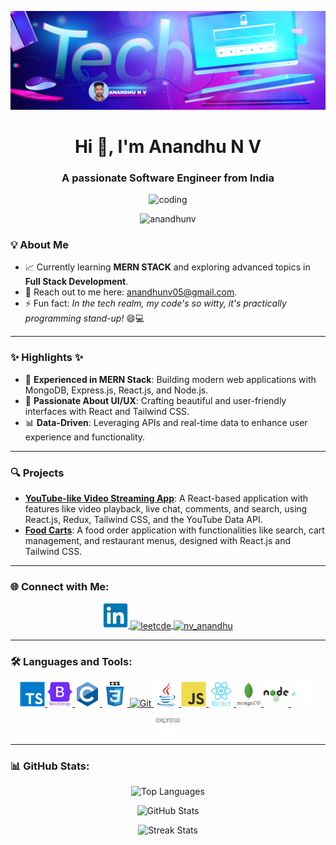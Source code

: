 
![logo](https://github.com/anandhunv/anandhunv/blob/main/Add%20a%20heading.png?raw=true)

<h1 align="center">Hi 👋, I'm Anandhu N V</h1>
<h3 align="center">A passionate Software Engineer from India</h3>

<div align="center">
  <img src="https://i.redd.it/n8agw6z2smyb1.gif" alt="coding" width="400">
</div>

<p align="center">
  <img src="https://komarev.com/ghpvc/?username=anandhunv&label=Profile%20views&color=0e75b6&style=flat" alt="anandhunv" />
</p>

### 💡 About Me

- 📈 Currently learning **MERN STACK** and exploring advanced topics in **Full Stack Development**.
- 📨 Reach out to me here: [anandhunv05@gmail.com](mailto:anandhunv05@gmail.com).
- ⚡ Fun fact: <i>In the tech realm, my code's so witty, it's practically programming stand-up!</i> 😄💻

---

### ✨ Highlights ✨

- 💼 **Experienced in MERN Stack**: Building modern web applications with MongoDB, Express.js, React.js, and Node.js.
- 🚀 **Passionate About UI/UX**: Crafting beautiful and user-friendly interfaces with React and Tailwind CSS.
- 📊 **Data-Driven**: Leveraging APIs and real-time data to enhance user experience and functionality.

---

### 🔍 Projects

- **[YouTube-like Video Streaming App](https://github.com/anandhunv/video-streaming-app)**: A React-based application with features like video playback, live chat, comments, and search, using React.js, Redux, Tailwind CSS, and the YouTube Data API.
- **[Food Carts](https://github.com/anandhunv/food-carts)**: A food order application with functionalities like search, cart management, and restaurant menus, designed with React.js and Tailwind CSS.

---

### 🌐 Connect with Me:

<p align="center">
  <a href="https://linkedin.com/in/anandhu-nv" target="_blank">
    <img src="https://raw.githubusercontent.com/devicons/devicon/master/icons/linkedin/linkedin-original.svg" alt="LinkedIn" width="40" height="40"/>
  </a>
  <a href="https://www.leetcode.com/anandhuvasudevannv18" target="blank">
    <img align="center" src="https://static.leetcode.com/uploads/2020/07/07/leetcode_logo.png" alt="leetcde" height="30" width="100" />
  </a>
  <a href="https://instagram.com/nv_anandhu" target="blank">
    <img align="center" src="https://upload.wikimedia.org/wikipedia/commons/a/a5/Instagram_icon.png" alt="nv_anandhu" height="30" width="30" />
  </a>
</p>

---

### 🛠 Languages and Tools:

<p align="center">
  <a href="https://typescriptlang.org" target="_blank" rel="noreferrer"> <img src="https://raw.githubusercontent.com/devicons/devicon/master/icons/typescript/typescript-original.svg" alt="TypeScript" width="40" height="40"/> </a>
  <a href="https://getbootstrap.com" target="_blank" rel="noreferrer"> <img src="https://raw.githubusercontent.com/devicons/devicon/master/icons/bootstrap/bootstrap-plain-wordmark.svg" alt="Bootstrap" width="40" height="40"/> </a>
  <a href="https://www.cprogramming.com/" target="_blank" rel="noreferrer"> <img src="https://raw.githubusercontent.com/devicons/devicon/master/icons/c/c-original.svg" alt="C" width="40" height="40"/> </a>
  <a href="https://www.w3schools.com/css/" target="_blank" rel="noreferrer"> <img src="https://raw.githubusercontent.com/devicons/devicon/master/icons/css3/css3-original-wordmark.svg" alt="CSS3" width="40" height="40"/> </a>
  <a href="https://git-scm.com/" target="_blank" rel="noreferrer"> <img src="https://www.vectorlogo.zone/logos/git-scm/git-scm-icon.svg" alt="Git" width="40" height="40"/> </a>
  <a href="https://www.java.com" target="_blank" rel="noreferrer"> <img src="https://raw.githubusercontent.com/devicons/devicon/master/icons/java/java-original.svg" alt="Java" width="40" height="40"/> </a>
  <a href="https://developer.mozilla.org/en-US/docs/Web/JavaScript" target="_blank" rel="noreferrer"> <img src="https://raw.githubusercontent.com/devicons/devicon/master/icons/javascript/javascript-original.svg" alt="JavaScript" width="40" height="40"/> </a>
  <a href="https://reactjs.org/" target="_blank" rel="noreferrer">
  <img src="https://raw.githubusercontent.com/devicons/devicon/master/icons/react/react-original-wordmark.svg" alt="react" width="40" height="40" />
</a>
  <a href="https://www.mongodb.com/" target="_blank" rel="noreferrer"> <img src="https://raw.githubusercontent.com/devicons/devicon/master/icons/mongodb/mongodb-original-wordmark.svg" alt="MongoDB" width="40" height="40"/> </a>
  <a href="https://nodejs.org/" target="_blank" rel="noreferrer"> <img src="https://raw.githubusercontent.com/devicons/devicon/master/icons/nodejs/nodejs-original-wordmark.svg" alt="Node.js" width="40" height="40"/> </a>
  <a href="https://tailwindcss.com/" target="_blank" rel="noreferrer"> <img src="https://raw.githubusercontent.com/devicons/devicon/master/icons/tailwindcss/tailwindcss-original-wordmark.svg" alt="TailwindCSS" width="40" height="40"/> </a>
  <a href="https://expressjs.com/" target="_blank" rel="noreferrer"> <img src="https://raw.githubusercontent.com/devicons/devicon/master/icons/express/express-original-wordmark.svg" alt="Express.js" width="40" height="40"/> </a>
</p>

---

### 📊 GitHub Stats:

<p align="center">
  <img src="https://github-readme-stats.vercel.app/api/top-langs?username=anandhunv&show_icons=true&locale=en&layout=compact" alt="Top Languages" />
</p>
<p align="center">
  <img src="https://github-readme-stats.vercel.app/api?username=anandhunv&show_icons=true&locale=en" alt="GitHub Stats" />
</p>
<p align="center">
  <img src="https://github-readme-streak-stats.herokuapp.com/?user=anandhunv&custom_title=Week%20Streak" alt="Streak Stats" />
</p>
